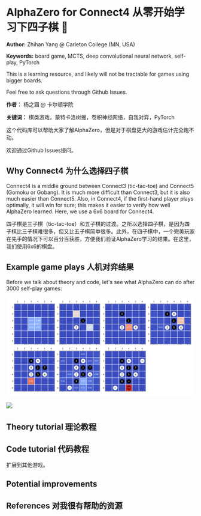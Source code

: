 # AlphaZero for Connect4 从零开始学习下四子棋 🤔

**Author:** Zhihan Yang @ Carleton College (MN, USA)

**Keywords:** board game, MCTS, deep convolutional neural network, self-play, PyTorch

This is a learning resource, and likely will not be tractable for games using bigger boards. 

Feel free to ask questions through Github Issues.

**作者：** 杨之涵 @ 卡尔顿学院

**关键词：** 棋类游戏，蒙特卡洛树搜，卷积神经网络，自我对弈，PyTorch

这个代码库可以帮助大家了解AlphaZero，但是对于棋盘更大的游戏估计完全跑不动。

欢迎通过Github Issues提问。

## Why Connect4 为什么选择四子棋

Connect4 is a middle ground between Connect3 (tic-tac-toe) and Connect5 (Gomoku or Gobang). It is much more difficult than Connect3, but it is also much easier than Connect5. Also, in Connect4, if the first-hand player plays optimally, it will win for sure; this makes it easier to verify how well AlphaZero learned. Here, we use a 6x6 board for Connect4.

四子棋是三子棋（tic-tac-toe）和五子棋的过渡。之所以选择四子棋，是因为四子棋比三子棋难很多，但又比五子棋简单很多。此外，在四子棋中，一个完美玩家在先手的情况下可以百分百获胜，方便我们验证AlphaZero学习的结果。在这里，我们使用6x6的棋盘。

## Example game plays 人机对弈结果

Before we talk about theory and code, let's see what AlphaZero can do after 3000 self-play games:

![Image](readme_images/game1.png?raw=true)

<img src="https://github.com/zhihanyang2022/off-policy-continuous-control/raw/simple/file/reproduce_sb3/offpcc_sac_walker2d.png" width=300>

## Theory tutorial 理论教程


## Code tutorial 代码教程

扩展到其他游戏。

## Potential improvements

## References 对我很有帮助的资源

